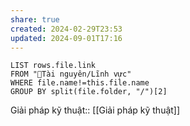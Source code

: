 ```yaml
---
share: true
created: 2024-02-29T23:53
updated: 2024-09-01T17:16
---
```


```dataview
LIST rows.file.link
FROM "📜Tài nguyên/Lĩnh vực" 
WHERE file.name!=this.file.name
GROUP BY split(file.folder, "/")[2]
```
Giải pháp kỹ thuật:: [[Giải pháp kỹ thuật]]